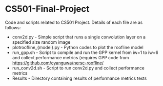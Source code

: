 # CS501-Final-Project

Code and scripts related to CS501 Project. Details of each file are as follows:

* conv2d.py - Simple script that runs a single convolution layer on a specified size random image
* plotroofline\_{model}.py - Python codes to plot the roofline model
* run\_gpp.sh - Script to compile and run the GPP kernel from iw=1 to iw=6 and collect performance metrics (requires GPP code from https://github.com/cyanguwa/nersc-roofline/
* run\_conv2d.sh - Script to run conv2d.py and collect performance metrics
* Results - Directory containing results of performance metrics tests
